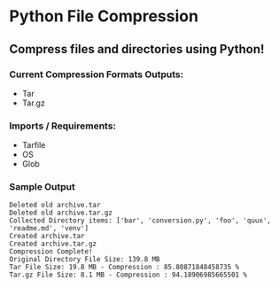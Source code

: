 # Python File Compression
## Compress files and directories using Python!
### Current Compression Formats Outputs:
- Tar
- Tar.gz

### Imports / Requirements:
- Tarfile
- OS
- Glob

### Sample Output
```
Deleted old archive.tar
Deleted old archive.tar.gz
Collected Directory items: ['bar', 'conversion.py', 'foo', 'quux', 'readme.md', 'venv']
Created archive.tar
Created archive.tar.gz
Compression Complete!
Original Directory File Size: 139.8 MB
Tar File Size: 19.8 MB - Compression : 85.80871848458735 % 
Tar.gz File Size: 8.1 MB - Compression : 94.18906985665501 % 
```
